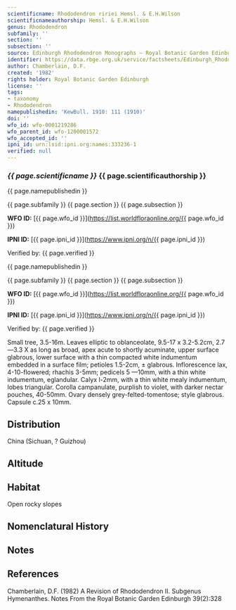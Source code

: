 ```yaml
---
scientificname: Rhododendron ririei Hemsl. & E.H.Wilson
scientificnameauthorship: Hemsl. & E.H.Wilson
genus: Rhododendron
subfamily: ''
section: ''
subsection: ''
source: Edinburgh Rhododendron Monographs – Royal Botanic Garden Edinburgh
identifier: https://data.rbge.org.uk/service/factsheets/Edinburgh_Rhododendron_Monographs.xhtml
author: Chamberlain, D.F.
created: '1982'
rights holder: Royal Botanic Garden Edinburgh
license: ''
tags:
- taxonomy
- Rhododendron
namepublishedin: 'KewBull. 1910: 111 (1910)'
doi: ''
wfo_id: wfo-0001219286
wfo_parent_id: wfo-1200001572
wfo_accepted_id: ''
ipni_id: urn:lsid:ipni.org:names:333236-1
verified: null
---
```

### _{{ page.scientificname }}_ {{ page.scientificauthorship }}
 {{ page.namepublishedin }}

{{ page.subfamily }} {{ page.section }} {{ page.subsection }}

**WFO ID:** [{{ page.wfo_id }}](https://list.worldfloraonline.org/{{ page.wfo_id }})

**IPNI ID:** [{{ page.ipni_id }}](https://www.ipni.org/n/{{ page.ipni_id }})

Verified by: {{ page.verified }}

 {{ page.namepublishedin }}

{{ page.subfamily }} {{ page.section }} {{ page.subsection }}

**WFO ID:** [{{ page.wfo_id }}](https://list.worldfloraonline.org/{{ page.wfo_id }})

**IPNI ID:** [{{ page.ipni_id }}](https://www.ipni.org/n/{{ page.ipni_id }})

Verified by: {{ page.verified }}



Small tree, 3.5-16m. Leaves elliptic to oblanceolate, 9.5-17 x 3.2-5.2cm, 2.7—3.3 X as long as broad, apex acute to shortly acuminate, upper surface glabrous, lower surface with a thin compacted white indumentum embedded in a surface film; petioles 1.5-2cm, ± glabrous. Inflorescence lax, 4-10-flowered; rhachis 3-5mm; pedicels 5 —10mm, with a thin white indumentum, eglandular. Calyx l-2mm, with a thin white mealy indumentum, lobes triangular. Corolla campanulate, purplish to violet, with darker nectar pouches, 40-50mm. Ovary densely grey-felted-tomentose; style glabrous. Capsule c.25 x 10mm.

## Distribution
China (Sichuan, ? Guizhou)

## Altitude


## Habitat
Open rocky slopes

## Nomenclatural History

                       
## Notes


## References

Chamberlain, D.F. (1982) A Revision of Rhododendron II. Subgenus Hymenanthes. Notes From the Royal Botanic Garden Edinburgh 39(2):328
